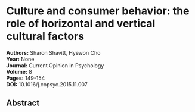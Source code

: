 # Culture and consumer behavior: the role of horizontal and vertical cultural factors

**Authors:** Sharon Shavitt, Hyewon Cho  
**Year:** None  
**Journal:** Current Opinion in Psychology  
**Volume:** 8  
**Pages:** 149-154  
**DOI:** 10.1016/j.copsyc.2015.11.007  

## Abstract



